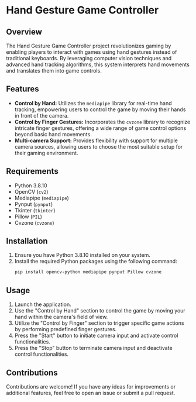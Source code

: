 # Hand Gesture Game Controller

## Overview
The Hand Gesture Game Controller project revolutionizes gaming by enabling players to interact with games using hand gestures instead of traditional keyboards. By leveraging computer vision techniques and advanced hand tracking algorithms, this system interprets hand movements and translates them into game controls.

## Features
- **Control by Hand:** Utilizes the `mediapipe` library for real-time hand tracking, empowering users to control the game by moving their hands in front of the camera.
- **Control by Finger Gestures:** Incorporates the `cvzone` library to recognize intricate finger gestures, offering a wide range of game control options beyond basic hand movements.
- **Multi-camera Support:** Provides flexibility with support for multiple camera sources, allowing users to choose the most suitable setup for their gaming environment.

## Requirements
- Python 3.8.10
- OpenCV (`cv2`)
- Mediapipe (`mediapipe`)
- Pynput (`pynput`)
- Tkinter (`tkinter`)
- Pillow (`PIL`)
- Cvzone (`cvzone`)

## Installation
1. Ensure you have Python 3.8.10 installed on your system.
2. Install the required Python packages using the following command:
   ```bash
   pip install opencv-python mediapipe pynput Pillow cvzone
   ```

## Usage
1. Launch the application.
2. Use the "Control by Hand" section to control the game by moving your hand within the camera's field of view.
3. Utilize the "Control by Finger" section to trigger specific game actions by performing predefined finger gestures.
4. Press the "Start" button to initiate camera input and activate control functionalities.
5. Press the "Stop" button to terminate camera input and deactivate control functionalities.

## Contributions
Contributions are welcome! If you have any ideas for improvements or additional features, feel free to open an issue or submit a pull request.
